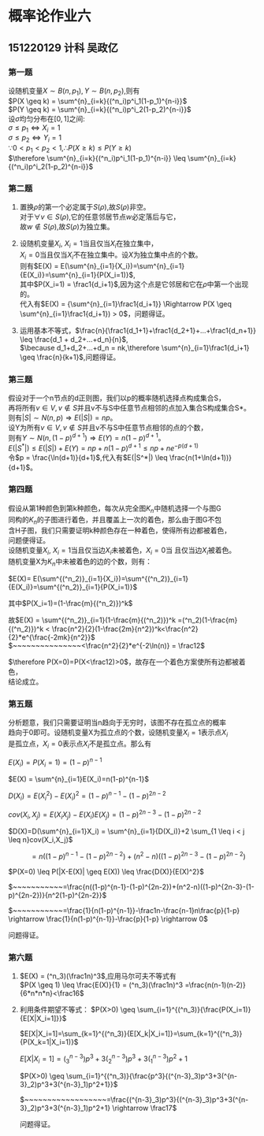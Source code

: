 # 概率论作业六

## 151220129 计科 吴政亿

### 第一题

设随机变量$X\sim B(n,p_1),Y \sim B(n,p_2)$,则有   
$P(X \geq k) = \sum^{n}_{i=k}{(^n_i)p^i_1(1-p_1)^{n-i}}$   
$P(Y \geq k) = \sum^{n}_{i=k}{(^n_i)p^i_2(1-p_2)^{n-i}}$   
设$\sigma$均匀分布在$[0,1]$之间:   
$\sigma \leq p_1 \Leftrightarrow X_i = 1$   
$\sigma \leq p_2 \Leftrightarrow Y_i = 1$   
$\because 0<p_1<p_2<1 , \therefore P(X \geq k) \leq P(Y \geq k)$   
$\therefore \sum^{n}_{i=k}{(^n_i)p^i_1(1-p_1)^{n-i}} \leq \sum^{n}_{i=k}{(^n_i)p^i_2(1-p_2)^{n-i}}$

### 第二题

1. 置换$\rho$的第一个必定属于$S(\rho)$,故$S(\rho)$非空。   
    对于$\forall v \in S(\rho)$,它的任意邻居节点$w$必定落后与它，   
    故$w \notin S(\rho)$,故$S(\rho)$为独立集。   

2. 设随机变量$X_i$, $X_i = 1$当且仅当$X_i$在独立集中，   
    $X_i = 0$当且仅当$X_i$不在独立集中。设$X$为独立集中点的个数。   
    则有$E(X) = E(\sum^{n}_{i=1}{X_i})=\sum^{n}_{i=1}{E(X_i)}=\sum^{n}_{i=1}{P(X_i=1)}$,   
    其中$P(X_i=1) = \frac1{d_i+1}$,因为这个点是它邻居和它在$\rho$中第一个出现的。   
    代入有$E(X) = {\sum^{n}_{i=1}\frac1{d_i+1}} \Rightarrow P(X \geq \sum^{n}_{i=1}\frac1{d_i+1}) > 0$，问题得证。   

3. 运用基本不等式，$\frac{n}{\frac1{d_1+1}+\frac1{d_2+1}+...+\frac1{d_n+1}} \leq \frac{d_1 + d_2+...+d_n}{n}$,   
    $\because d_1+d_2+...+d_n = nk,\therefore \sum^{n}_{i=1}\frac1{d_i+1} \geq \frac{n}{k+1}$,问题得证。

### 第三题

假设对于一个n节点的d正则图，我们以p的概率随机选择点构成集合S，   
再将所有$v \in V,v \notin S$并且v不与S中任意节点相邻的点加入集合S构成集合S*。   
则有$|S| \sim N(n,p) \Rightarrow E(|S|)=np$。   
设Y为所有$v \in V,v \notin S$并且v不与S中任意节点相邻的点的个数，   
则有$Y \sim N(n,(1-p)^{d+1}) \Rightarrow E(Y)=n(1-p)^{d+1}$。   
$E(|S^*|) \leq E(|S|)+E(Y)=np+n(1-p)^{d+1} \leq np + ne^{-p(d+1)}$   
令$p = \frac{\ln(d+1)}{d+1}$,代入有$E(|S^*|) \leq \frac{n(1+\ln(d+1))}{d+1}$。

### 第四题

假设从第1种颜色到第k种颜色，每次从完全图$K_n$中随机选择一个与图G   
同构的$K_n$的子图进行着色，并且覆盖上一次的着色，那么由于图G不包   
含H子图，我们只需要证明k种颜色存在一种着色，使得所有边都被着色，   
问题便得证。   
设随机变量$X_i$, $X_i = 1$当且仅当边$X_i$未被着色，$X_i = 0$当
且仅当边$X_i$被着色。   
随机变量X为$K_n$中未被着色的边的个数，则有：

$E(X)= E(\sum^{(^n_2)}_{i=1}{X_i})=\sum^{(^n_2)}_{i=1}{E(X_i)}=\sum^{(^n_2)}_{i=1}{P(X_i=1)}$

其中$P(X_i=1)=(1-\frac{m}{(^n_2)})^k$

故$E(X) = \sum^{(^n_2)}_{i=1}(1-\frac{m}{(^n_2)})^k =(^n_2)(1-\frac{m}{(^n_2)})^k < \frac{n^2}{2}(1-\frac{2m}{n^2})^k<\frac{n^2}{2}*e^{\frac{-2mk}{n^2}}$   
$~~~~~~~~~~~~~~~<\frac{n^2}{2}*e^{-2\ln(n)} = \frac12$

$\therefore P(X=0)=P(X<\frac12)>0$，故存在一个着色方案使所有边都被着色，   
结论成立。

### 第五题

分析题意，我们只需要证明当n趋向于无穷时，该图不存在孤立点的概率   
趋向于0即可。设随机变量X为孤立点的个数，设随机变量$X_i=1$表示点$X_i$   
是孤立点，$X_i=0$表示点$X_i$不是孤立点。那么有

$E(X_i)=P(X_i=1)=(1-p)^{n-1}$

$E(X) = \sum^{n}_{i=1}E(X_i)=n(1-p)^{n-1}$

$D(X_i) = E(X_i^2)-E(X_i)^2 = (1-p)^{n-1}-(1-p)^{2n-2}$

$cov(X_i,X_j) = E(X_iX_j)-E(X_i)E(X_j)=(1-p)^{2n-3}-(1-p)^{2n-2}$

$D(X)=D(\sum^{n}_{i=1}X_i) = \sum^{n}_{i=1}{D(X_i)}+2 \sum_{1 \leq i < j \leq n}cov(X_i,X_j)$

$~~~~~~~~~~~= n((1-p)^{n-1}-(1-p)^{2n-2})+(n^2-n)((1-p)^{2n-3}-(1-p)^{2n-2})$

$P(X=0) \leq P(|X-E(X)| \geq E(X)) \leq \frac{D(X)}{E(X)^2}$

$~~~~~~~~~~~=\frac{n((1-p)^{n-1}-(1-p)^{2n-2})+(n^2-n)((1-p)^{2n-3}-(1-p)^{2n-2})}{n^2(1-p)^{2n-2}}$

$~~~~~~~~~~~=\frac{1}{n(1-p)^{n-1}}-\frac1n-\frac{n-1}n\frac{p}{1-p} \rightarrow \frac{1}{n(1-p)^{n-1}}-\frac{p}{1-p} \rightarrow 0$

问题得证。

### 第六题

1. $E(X) = (^n_3)(\frac1n)^3$,应用马尔可夫不等式有   
    $P(X \geq 1) \leq \frac{E(X)}{1} = (^n_3)(\frac1n)^3 =\frac{n(n-1)(n-2)}{6*n*n*n}<\frac16$

2. 利用条件期望不等式：
    $P(X>0) \geq \sum_{i=1}^{(^n_3)}{\frac{P(X_i=1)}{E[X|X_i=1]}}$

    $E[X|X_i=1]=\sum_{k=1}^{(^n_3)}{E[X_k|X_i=1]}=\sum_{k=1}^{(^n_3)}{P(X_k=1|X_i=1)}$

    $E[X|X_i=1]=(^{n-3}_3)p^3+3(^{n-3}_2)p^3+3(^{n-3}_1)p^2+1$

    $P(X>0) \geq \sum_{i=1}^{(^n_3)}{\frac{p^3}{(^{n-3}_3)p^3+3(^{n-3}_2)p^3+3(^{n-3}_1)p^2+1}}$

    $~~~~~~~~~~~~~~~~~~=\frac{(^{n-3}_3)p^3}{(^{n-3}_3)p^3+3(^{n-3}_2)p^3+3(^{n-3}_1)p^2+1} \rightarrow \frac17$

    问题得证。
